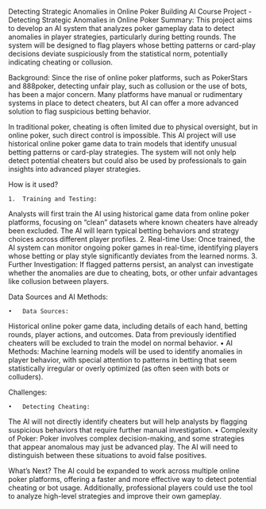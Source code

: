 Detecting Strategic Anomalies in Online Poker
Building AI Course Project - Detecting Strategic Anomalies in Online Poker
Summary:
This project aims to develop an AI system that analyzes poker gameplay data to detect anomalies in player strategies, particularly during betting rounds. The system will be designed to flag players whose betting patterns or card-play decisions deviate suspiciously from the statistical norm, potentially indicating cheating or collusion.

Background:
Since the rise of online poker platforms, such as PokerStars and 888poker, detecting unfair play, such as collusion or the use of bots, has been a major concern. Many platforms have manual or rudimentary systems in place to detect cheaters, but AI can offer a more advanced solution to flag suspicious betting behavior.

In traditional poker, cheating is often limited due to physical oversight, but in online poker, such direct control is impossible. This AI project will use historical online poker game data to train models that identify unusual betting patterns or card-play strategies. The system will not only help detect potential cheaters but could also be used by professionals to gain insights into advanced player strategies.

How is it used?

	1.	Training and Testing:
Analysts will first train the AI using historical game data from online poker platforms, focusing on “clean” datasets where known cheaters have already been excluded. The AI will learn typical betting behaviors and strategy choices across different player profiles.
	2.	Real-time Use:
Once trained, the AI system can monitor ongoing poker games in real-time, identifying players whose betting or play style significantly deviates from the learned norms.
	3.	Further Investigation:
If flagged patterns persist, an analyst can investigate whether the anomalies are due to cheating, bots, or other unfair advantages like collusion between players.

Data Sources and AI Methods:

	•	Data Sources:
Historical online poker game data, including details of each hand, betting rounds, player actions, and outcomes. Data from previously identified cheaters will be excluded to train the model on normal behavior.
	•	AI Methods:
Machine learning models will be used to identify anomalies in player behavior, with special attention to patterns in betting that seem statistically irregular or overly optimized (as often seen with bots or colluders).

Challenges:

	•	Detecting Cheating:
The AI will not directly identify cheaters but will help analysts by flagging suspicious behaviors that require further manual investigation.
	•	Complexity of Poker:
Poker involves complex decision-making, and some strategies that appear anomalous may just be advanced play. The AI will need to distinguish between these situations to avoid false positives.

What’s Next?
The AI could be expanded to work across multiple online poker platforms, offering a faster and more effective way to detect potential cheating or bot usage. Additionally, professional players could use the tool to analyze high-level strategies and improve their own gameplay.
